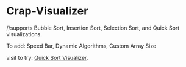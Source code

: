 # Crap-Visualizer

//supports Bubble Sort, Insertion Sort, Selection Sort, and Quick Sort visualizations. 

To add:
Speed Bar, 
Dynamic Algorithms,
Custom Array Size


visit to try: [Quick Sort Visualizer](https://quicksortvisualizer.netlify.app/).
